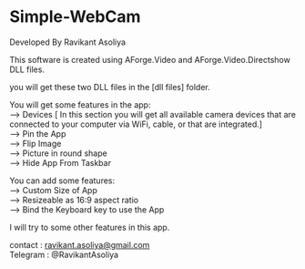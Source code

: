 # Simple-WebCam
Developed By Ravikant Asoliya

This software is created using AForge.Video and AForge.Video.Directshow DLL files.

you will get these two DLL files in the [dll files] folder.

You will get some features in the app:  
--> Devices [ In this section you will get all available camera devices that are connected to your computer via WiFi, cable, or that are integrated.]  
--> Pin the App  
--> Flip Image  
--> Picture in round shape  
--> Hide App From Taskbar



You can add some features:  
--> Custom Size of App  
--> Resizeable as 16:9 aspect ratio  
--> Bind the Keyboard key to use the App  

I will try to some other features in this app.

contact : ravikant.asoliya@gmail.com  
Telegram : @RavikantAsoliya
